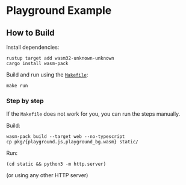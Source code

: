 # Playground Example

## How to Build
Install dependencies:
```
rustup target add wasm32-unknown-unknown
cargo install wasm-pack
```

Build and run using the [`Makefile`](Makefile):
```
make run
```

### Step by step
If the `Makefile` does not work for you, you can run the steps manually.

Build:
```
wasm-pack build --target web --no-typescript
cp pkg/{playground.js,playground_bg.wasm} static/
```

Run:
```
(cd static && python3 -m http.server)
```
(or using any other HTTP server)
